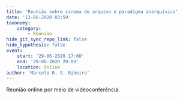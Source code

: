 ```yaml
---
title: 'Reunião sobre cinema de arquivo e paradigma anarquívico'
date: '13-06-2020 03:59'
taxonomy:
    category:
        - Reunião
hide_git_sync_repo_link: false
hide_hypothesis: false
event:
    start: '29-06-2020 17:00'
    end: '29-06-2020 20:00'
    location: Online
author: 'Marcelo R. S. Ribeiro'
---
```


Reunião online por meio de videoconferência. 